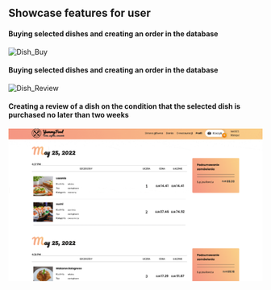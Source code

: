 ## Showcase features for user

#### Buying selected dishes and creating an order in the database

![Dish_Buy](/docs/features/assets/dish_buy.gif)

#### Buying selected dishes and creating an order in the database

![Dish_Review](/docs/features/assets/dish_review.gif)

#### Creating a review of a dish on the condition that the selected dish is purchased no later than two weeks

![Order_History](/docs/features/assets/order_history.gif)